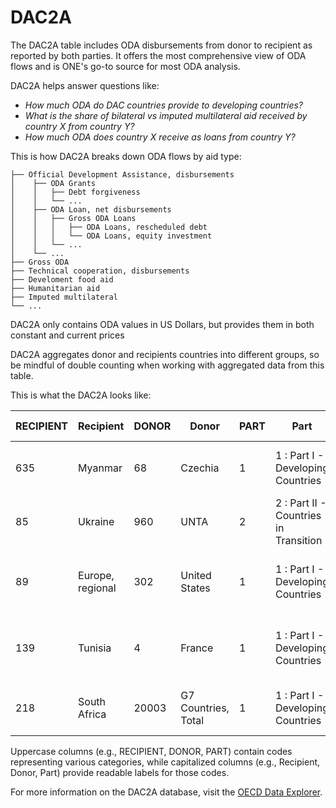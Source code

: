 # DAC2A

The DAC2A table includes ODA disbursements from donor to recipient as reported by both parties. It offers the most
comprehensive view of ODA flows and is ONE's go-to source for most ODA analysis.

DAC2A helps answer questions like:

- _How much ODA do DAC countries provide to developing countries?_
- _What is the share of bilateral vs imputed multilateral aid received by country X from country Y?_
- _How much ODA does country X receive as loans from country Y?_

This is how DAC2A breaks down ODA flows by aid type: 

```
├── Official Development Assistance, disbursements
│    ├── ODA Grants
│    │   ├── Debt forgiveness
│    │   └── ...
│    ├── ODA Loan, net disbursements
│    │   ├── Gross ODA Loans
│    │   │   ├── ODA Loans, rescheduled debt
│    │   │   └── ODA Loans, equity investment
│    │   └── ...
│    └── ...
├── Gross ODA
├── Technical cooperation, disbursements
├── Develoment food aid
├── Humanitarian aid
├── Imputed multilateral
└── ...
```

DAC2A only contains ODA values in US Dollars, but provides them in both constant and current prices

<div class="warning">
DAC2A aggregates donor and recipients countries into different groups, so be mindful of double counting when
working with aggregated data from this table.
</div>

This is what the DAC2A looks like:

| RECIPIENT | Recipient        | DONOR | Donor               | PART | Part                                  | AIDTYPE | Aid type                 | DATATYPE | Amount type                         | TIME | Year | Value  | Flags |
|-----------|------------------|-------|---------------------|------|---------------------------------------|---------|--------------------------|----------|-------------------------------------|------|------|--------|-------|
| 635       | Myanmar          | 68    | Czechia             | 1    | 1 : Part I - Developing Countries     | 286     | ODA as % GNI (Recipient) | A        | Current Prices (USD millions)       | 2012 | 2012 | 0.0    |       |
| 85        | Ukraine          | 960   | UNTA                | 2    | 2 : Part II - Countries in Transition | 206     | ODA: Total Net           | A        | Current Prices (USD millions)       | 1996 | 1996 | 0.66   |       |
| 89        | Europe, regional | 302   | United States       | 1    | 1 : Part I - Developing Countries     | 219     | Recoveries               | D        | Constant Prices (2022 USD millions) | 2015 | 2015 | -0.07  |       |
| 139       | Tunisia          | 4     | France              | 1    | 1 : Part I - Developing Countries     | 206     | ODA: Total Net           | D        | Constant Prices (2022 USD millions) | 1979 | 1979 | 130.02 |       |
| 218       | South Africa     | 20003 | G7 Countries, Total | 1    | 1 : Part I - Developing Countries     | 201     | Grants, Total            | A        | Current Prices (USD millions)       | 1993 | 1993 | 102.83 |       |

Uppercase columns (e.g., RECIPIENT, DONOR, PART) contain codes representing various categories, while capitalized
columns (e.g., Recipient, Donor, Part) provide readable labels for those codes.

For more information on the DAC2A database, visit
the [OECD Data Explorer](https://data-explorer.oecd.org/vis?tm=DAC2A&pg=0&snb=1&df[ds]=dsDisseminateFinalDMZ&df[id]=DSD_DAC2%40DF_DAC2A&df[ag]=OECD.DCD.FSD&df[vs]=1.1&dq=.DPGC.206.USD.Q&lom=LASTNPERIODS&lo=5&to[TIME_PERIOD]=false).